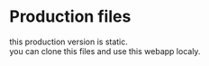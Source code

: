 # Production files  
  
this production version is static.  
you can clone this files and use this webapp localy.  
